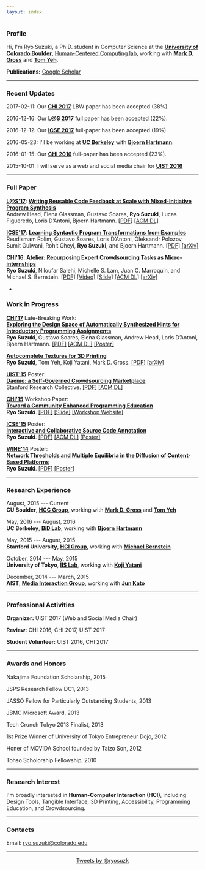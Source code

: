 ```yaml
---
layout: index
---
```


### Profile

Hi, I'm Ryo Suzuki, a Ph.D. student in Computer Science at the [**University of Colorado Boulder**](http://www.colorado.edu/cs/), [Human-Centered Computing lab](http://hcc.colorado.edu/), working with [**Mark D. Gross**](http://mdgross.net/) and [**Tom Yeh**](http://tomyeh.info/).

**Publications:**
[<i class="fa fa-graduation-cap fa-fw"></i> Google Scholar](https://scholar.google.com/citations?user=klWjaQIAAAAJ)

---


### Recent Updates

2017-02-11: Our [**CHI 2017**](https://chi2017.acm.org/) LBW paper has been accepted (38%).

2016-12-16: Our [**L@S 2017**](http://learningatscale.acm.org/las2017/) full paper has been accepted (22%).

2016-12-12: Our [**ICSE 2017**](http://icse2017.gatech.edu/) full-paper has been accepted (19%).

2016-05-23: I'll be working at [**UC Berkeley**](http://bid.berkeley.edu/) with [**Bjoern Hartmann**](http://people.eecs.berkeley.edu/~bjoern/).

2016-01-15: Our [**CHI 2016**](https://chi2016.acm.org/wp/) full-paper has been accepted (23%).

<!--
2016-05-10: I and [**Niloufar**](http://stanford.edu/~niloufar/) present [**Atelier**](http://hci.stanford.edu/publications/2016/atelier/atelier_2016.pdf) at CHI'16. Here is the [**slide**](/publications/chi-2016-slide.pdf).
Our work is also featured in the [**media**](https://backchannel.com/its-not-just-robots-skilled-jobs-are-going-to-meatware-954adf770710).
-->


2015-10-01: I will serve as a web and social media chair for [**UIST 2016**](http://uist.acm.org/uist2016/)



---

### Full Paper

[**L@S'17**](http://learningatscale.acm.org/las2017/): [**Writing Reusable Code Feedback at Scale with Mixed-Initiative Program Synthesis**](https://people.eecs.berkeley.edu/~bjoern/papers/head-mistakebrowser-las2017.pdf) <br>
Andrew Head, Elena Glassman, Gustavo Soares, **Ryo Suzuki**, Lucas Figueredo, Loris D’Antoni, Bjoern Hartmann. [[PDF]](https://people.eecs.berkeley.edu/~bjoern/papers/head-mistakebrowser-las2017.pdf) [[ACM DL]](http://dl.acm.org/citation.cfm?id=3051467)

[**ICSE'17**](http://icse2017.gatech.edu/): [**Learning Syntactic Program Transformations from Examples**](https://people.eecs.berkeley.edu/~bjoern/papers/rolim-refazer-icse2017.pdf) <br>
Reudismam Rolim, Gustavo Soares, Loris D’Antoni, Oleksandr Polozov, Sumit Gulwani, Rohit Gheyi, **Ryo Suzuki**, and Bjoern Hartmann. [[PDF]](https://people.eecs.berkeley.edu/~bjoern/papers/rolim-refazer-icse2017.pdf) [[arXiv]](https://arxiv.org/abs/1608.09000)

[**CHI'16**](https://chi2016.acm.org/wp/): [**Atelier: Repurposing Expert Crowdsourcing Tasks as Micro-internships**](http://hci.stanford.edu/publications/2016/atelier/atelier_2016.pdf) <br>
**Ryo Suzuki**, Niloufar Salehi, Michelle S. Lam, Juan C. Marroquin, and Michael S. Bernstein. [[PDF]](http://hci.stanford.edu/publications/2016/atelier/atelier_2016.pdf) [[Video]](https://youtu.be/tBojZejtFQo) [[Slide]](/publications/chi-2016-slide.pdf) [[ACM DL]](http://dl.acm.org/citation.cfm?id=2858121) [[arXiv]](https://arxiv.org/abs/1602.06634)

-

### Work in Progress

[**CHI'17**](https://chi2017.acm.org/) Late-Breaking Work: <br>
[**Exploring the Design Space of Automatically Synthesized Hints for Introductory Programming Assignments**](/publications/chi-2017.pdf)<br>
**Ryo Suzuki**, Gustavo Soares, Elena Glassman, Andrew Head, Loris D’Antoni, Bjoern Hartmann.
[[PDF]](/publications/chi-2017.pdf) [[ACM DL]](http://dl.acm.org/citation.cfm?id=3053187) [[Poster]](/publications/chi-2017-poster.pdf)

[**Autocomplete Textures for 3D Printing**](https://arxiv.org/pdf/1703.05700.pdf)<br>
**Ryo Suzuki**, Tom Yeh, Koji Yatani, Mark D. Gross. [[PDF]](https://arxiv.org/pdf/1703.05700.pdf) [[arXiv]](https://arxiv.org/abs/1703.05700)

[**UIST'15**](http://uist.acm.org/uist2015/about) Poster: <br>
[**Daemo: a Self-Governed Crowdsourcing Marketplace**](http://hci.stanford.edu/publications/2015/crowdresearch/daemo-uist.pdf)<br>
Stanford Research Collective. [[PDF]](http://hci.stanford.edu/publications/2015/crowdresearch/daemo-uist.pdf) [[ACM DL]](http://dl.acm.org/citation.cfm?id=2815739)

[**CHI'15**](http://chi2015.acm.org/) Workshop Paper: <br>
[**Toward a Community Enhanced Programming Education**](/publications/chi-2015.pdf)<br>
**Ryo Suzuki**.
[[PDF]](/publications/chi-2015.pdf) [[Slide]](/publications/chi-2015-slide.pdf)
[[Workshop Website]](http://hci.tokyo/)

[**ICSE'15**](http://2015.icse-conferences.org/) Poster: <br>
[**Interactive and Collaborative Source Code Annotation**](/publications/icse-2015.pdf)<br>
**Ryo Suzuki**.
[[PDF]](/publications/icse-2015.pdf) [[ACM DL]](http://dl.acm.org/citation.cfm?id=2819173) [[Poster]](/publications/icse-2015-poster.pdf)

[**WINE'14**](http://wine2014.amss.ac.cn/) Poster: <br>
[**Network Thresholds and Multiple Equilibria in the Diffusion of Content-Based Platforms**](/publications/wine-2014.pdf)<br>
**Ryo Suzuki**. [[PDF]](/publications/wine-2014.pdf) [[Poster]](/publications/wine-2014.pdf)


---


### Research Experience

August, 2015 --- Current <br>
**CU Boulder**, [**HCC Group**](http://hcc.colorado.edu/), working with [**Mark D. Gross**](http://mdgross.net/) and [**Tom Yeh**](http://tomyeh.info/)

May, 2016 --- August, 2016 <br>
**UC Berkeley**, [**BiD Lab**](http://bid.berkeley.edu/), working with [**Bjoern Hartmann**](http://people.eecs.berkeley.edu/~bjoern/)

May, 2015 --- August, 2015 <br>
**Stanford University**, [**HCI Group**](http://hci.stanford.edu/), working with [**Michael Bernstein**](http://hci.stanford.edu/msb/)

October, 2014 --- May, 2015 <br>
**University of Tokyo**, [**IIS Lab**](http://iis-lab.org/), working with [**Koji Yatani**](http://yatani.jp/)

December, 2014 --- March, 2015 <br>
**AIST**, [**Media Interaction Group**](https://staff.aist.go.jp/m.goto/MIG/index-j.html), working with [**Jun Kato**](http://junkato.jp/)


---

### Professional Activities

**Organizer:** UIST 2017 (Web and Social Media Chair)

**Review:** CHI 2016, CHI 2017, UIST 2017

**Student Volunteer:** UIST 2016, CHI 2017


---


### Awards and Honors

Nakajima Foundation Scholarship, 2015

JSPS Research Fellow DC1, 2013

JASSO Fellow for Particularly Outstanding Students, 2013

JBMC Microsoft Award, 2013

Tech Crunch Tokyo 2013 Finalist, 2013

1st Prize Winner of University of Tokyo Entrepreneur Dojo, 2012

Honer of MOVIDA School founded by Taizo Son, 2012

Tohso Scholorship Fellowship, 2010

---

### Research Interest

I'm broadly interested in **Human-Computer Interaction (HCI)**, including Design Tools, Tangible Interface, 3D Printing, Accessibility, Programming Education, and Crowdsourcing.


---

### Contacts
Email: <a href="mailto:ryo.suzuki@colorado.edu">ryo.suzuki@colorado.edu</a>

[<i class="fa fa-twitter fa-fw"></i>](https://twitter.com/ryosuzk)
[<i class="fa fa-github-alt fa-fw"></i>](https://github.com/ryosuzuki)
[<i class="fa fa-facebook fa-fw"></i>](https://www.facebook.com/ryosuzk)
[<i class="fa fa-linkedin fa-fw"></i>](https://www.linkedin.com/in/ryosuzuki/)


---

<div style="text-align:center;">
<a class="twitter-timeline" href="https://twitter.com/ryosuzk" data-widget-id="586803163707023360" width="580" >Tweets by @ryosuzk</a>
</div>




<!--


### Contacts

Email: ryo.suzuki@colorado.edu

Twitter: [@ryosuzk](https://twitter.com/ryosuzk) , GitHub: [https://github.com/ryosuzuki](https://github.com/ryosuzuki),  LinkedIn: [https://www.linkedin.com/in/ryosuzuki](https://www.linkedin.com/in/ryosuzuki), Facebook: [ryosuzk](https://facebook.com/ryosuzk)

---

-->